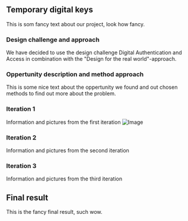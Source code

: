 ## Temporary digital keys

This is som fancy text about our project, look how fancy.

### Design challenge and approach

We have decided to use the design challenge Digital Authentication and Access in combination with the "Design for the real world"-approach.

### Oppertunity description and method approach

This is some nice text about the oppertunity we found and out chosen methods to find out more about the problem.

### Iteration 1
Information and pictures from the first iteration
![Image](src)

### Iteration 2
Information and pictures from the second iteration

### Iteration 3
Information and pictures from the third iteration


## Final result

This is the fancy final result, such wow.

